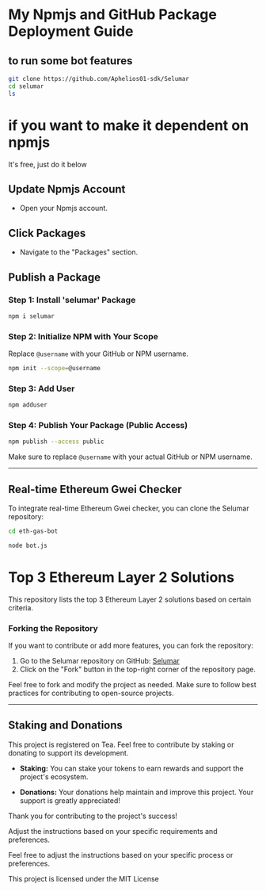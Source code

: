 # My Npmjs and GitHub Package Deployment Guide

## to run some bot features
```bash
git clone https://github.com/Aphelios01-sdk/Selumar
cd selumar
ls
```
# if you want to make it dependent on npmjs
It's free, just do it below

## Update Npmjs Account
- Open your Npmjs account.

## Click Packages
- Navigate to the "Packages" section.

## Publish a Package
### Step 1: Install 'selumar' Package
```bash
npm i selumar
```

### Step 2: Initialize NPM with Your Scope
Replace `@username` with your GitHub or NPM username.
```bash
npm init --scope=@username
```

### Step 3: Add User
```bash
npm adduser
```

### Step 4: Publish Your Package (Public Access)
```bash
npm publish --access public
```

Make sure to replace `@username` with your actual GitHub or NPM username.

---

## Real-time Ethereum Gwei Checker

To integrate real-time Ethereum Gwei checker, you can clone the Selumar repository:

```bash
cd eth-gas-bot
```
```bash
node bot.js
```
# Top 3 Ethereum Layer 2 Solutions

This repository lists the top 3 Ethereum Layer 2 solutions based on certain criteria.

### Forking the Repository

If you want to contribute or add more features, you can fork the repository:

1. Go to the Selumar repository on GitHub: [Selumar](https://github.com/Aphelios01-sdk/Selumar)
2. Click on the "Fork" button in the top-right corner of the repository page.

Feel free to fork and modify the project as needed. Make sure to follow best practices for contributing to open-source projects.

---
## Staking and Donations

This project is registered on Tea. Feel free to contribute by staking or donating to support its development.

- **Staking:** You can stake your tokens to earn rewards and support the project's ecosystem.
  
- **Donations:** Your donations help maintain and improve this project. Your support is greatly appreciated!

Thank you for contributing to the project's success!


Adjust the instructions based on your specific requirements and preferences.

Feel free to adjust the instructions based on your specific process or preferences.

This project is licensed under the MIT License

